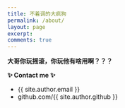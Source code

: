 ```yaml
---
title: 不着调的大疯狗
permalink: /about/
layout: page
excerpt: 
comments: true
---
```



**大哥你玩摇滚，你玩他有啥用啊？？？**

<!-- Valine 评论区 -->
<div id="vcomments"></div>
<script src="//code.bdstatic.com/npm/leancloud-storage@4.12.0/dist/av-min.js"></script>
<script src='https://unpkg.com/valine@1.5.1/dist/Valine.min.js'></script>
<script>
  new Valine({
    el: '#vcomments',
    appId: 'v9FFeF48UwudquFr7xzz3wLc-gzGzoHsz',          // 替换为你的 LeanCloud AppID
    appKey: 'bKcxy6P4pcSHu4pY1tvoVRpq',        // 替换为你的 LeanCloud AppKey
    placeholder: '请输入评论...', // 评论框占位符
    path: window.location.pathname, // 使用文章路径作为唯一标识
    avatar: 'mp',                // 头像样式（'mp'、'identicon' 等）
    pageSize: 10,                // 评论分页数量
    lang: 'zh-cn',               // 语言（中文简体）
  });
</script>


**✨ Contact me ✨**

- {{ site.author.email }}
- github.com/{{ site.author.github }}
